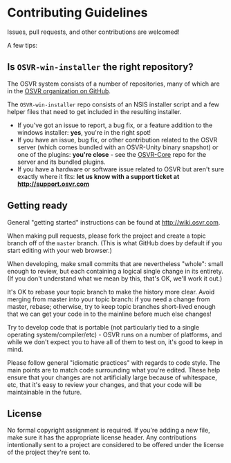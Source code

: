 # Contributing Guidelines

Issues, pull requests, and other contributions are welcomed!

A few tips:

## Is `OSVR-win-installer` the right repository?

The OSVR system consists of a number of repositories, many of which are in the [OSVR organization on GitHub][osvr-org].

The `OSVR-win-installer` repo consists of an NSIS installer script and a few helper files that need to get included in the resulting installer.

- If you've got an issue to report, a bug fix, or a feature addition to the windows installer: **yes**, you're in the right spot!
- If you have an issue, bug fix, or other contribution related to the OSVR server (which comes bundled with an OSVR-Unity binary snapshot) or one of the plugins: **you're close** - see the [OSVR-Core](https://github.com/osvr/OSVR-Core) repo for the server and its bundled plugins.
- If you have a hardware or software issue related to OSVR but aren't sure exactly where it fits: **let us know with a support ticket at <http://support.osvr.com>**

[osvr-org]: https://github.com/osvr

## Getting ready

General "getting started" instructions can be found at <http://wiki.osvr.com>.

When making pull requests, please fork the project and create a topic branch off of the `master` branch.
(This is what GitHub does by default if you start editing with your web browser.)

When developing, make small commits that are nevertheless "whole": small enough to review, but each containing a logical single change in its entirety.
(If you don't understand what we mean by this, that's OK, we'll work it out.)

It's OK to rebase your topic branch to make the history more clear.
Avoid merging from master into your topic branch: if you need a change from master, rebase; otherwise, try to keep topic branches short-lived enough that we can get your code in to the mainline before much else changes!

Try to develop code that is portable (not particularly tied to a single operating system/compiler/etc) - OSVR runs on a number of platforms, and while we don't expect you to have all of them to test on, it's good to keep in mind.

Please follow general "idiomatic practices" with regards to code style.
The main points are to match code surrounding what you're edited.
These help ensure that your changes are not artificially large because of whitespace, etc, that it's easy to review your changes, and that your code will be maintainable in the future.

## License

No formal copyright assignment is required. If you're adding a new file, make sure it has the appropriate license header. Any contributions intentionally sent to a project are considered to be offered under the license of the project they're sent to.
